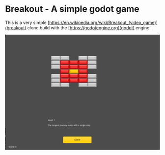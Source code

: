 # Breakout - A simple godot game

This is a very simple [https://en.wikipedia.org/wiki/Breakout_(video_game)](breakout) clone build with the [https://godotengine.org](godot) engine.

![Breakout](Images/Screenshot.png)


